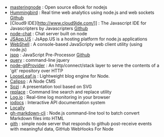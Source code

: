 * [masteringnode](https://github.com/visionmedia/masteringnode) : Open source eBook for nodejs 
* [Hummingbird](http://projects.nuttnet.net/hummingbird/) : Real time web analytics using node.js and web sockets [Github](https://github.com/mnutt/hummingbird)
* [Cloud9 IDE](http://www.cloud9ide.com/]] : The Javascript IDE for Javascripters by Javascripters [Github](https://github.com/ajaxorg/cloud9)
* [node-chat](https://github.com/scottgonzalez/node-chat) : Chat server built on node
* [JSApp.US](http://jsapp.us/) : JsApp.US is a hosting platform for node.js applications
* [WebShell](https://github.com/fictivekin/webshell) : A console-based JavaScripty web client utility (using node.js)
* [jspp](http://jspp.io/) : JavaScript Pre-Processor [Github](https://github.com/mikeal/jspp)
* [query](https://github.com/visionmedia/query) : command-line jquery
* [node-gitProvider](https://github.com/TooTallNate/node-gitProvider) : An http/connect/stack layer to serve the contents of a 'git' repository over HTTP
* [LooseLeaf.js](http://looseleafjs.org/) : Lightweight blog engine for Node.
* [Calipso](http://calip.so/) : A Node CMS
* [Sozi](https://github.com/senshu/Sozi) : A presentation tool based on SVG
* [replace](https://github.com/harthur/replace) : Command line search and replace utility 
* [Log.io](http://logio.org/) : Real-time log monitoring in your browser
* [iodocs](https://github.com/mashery/iodocs) : Interactive API documentation system 
* [Locally](https://github.com/rhiokim/locally)
* [gh-markdown-cli](https://github.com/millermedeiros/gh-markdown-cli) : Node.js command-line tool to batch convert Markdown files into HTML
* [gith](https://github.com/danheberden/gith) : simple node server that responds to github post-receive events with meaningful data, GitHub WebHooks For Node
